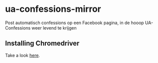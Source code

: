 # ua-confessions-mirror
Post automatisch confessions op een Facebook pagina, in de hooop UA-Confessions weer levend te krijgen

## Installing Chromedriver
Take a look [here](https://tecadmin.net/setup-selenium-chromedriver-on-ubuntu/).